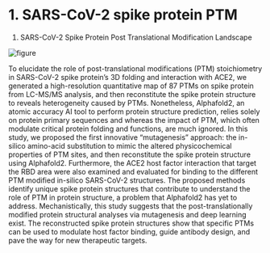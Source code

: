 # 1. SARS-CoV-2 spike protein PTM
 1. SARS-CoV-2 Spike Protein Post Translational Modification Landscape
   
 ![figure](https://user-images.githubusercontent.com/114552019/200270490-c58cbd01-7f29-4049-a19c-b382572e1ab9.jpg)
 
To elucidate the role of post-translational modifications (PTM) stoichiometry in SARS-CoV-2 spike protein’s 3D folding and interaction with ACE2, we generated a high-resolution quantitative map of 87 PTMs on spike protein from LC-MS/MS analysis, and then reconstitute the spike protein structure to reveals heterogeneity caused by PTMs. Nonetheless, Alphafold2, an atomic accuracy AI tool to perform protein structure prediction, relies solely on protein primary sequences and whereas the impact of PTM, which often modulate critical protein folding and functions, are much ignored. In this study, we proposed the first innovative “mutagenesis” approach: the in-silico amino-acid substitution to mimic the altered physicochemical properties of PTM sites, and then reconstitute the spike protein structure using Alphafold2. Furthermore, the ACE2 host factor interaction that target the RBD area were also examined and evaluated for binding to the different PTM modified in-silico SARS-CoV-2 structures. The proposed methods identify unique spike protein structures that contribute to understand the role of PTM in protein structure, a problem that Alphafold2 has yet to address. Mechanistically, this study suggests that the post-translationally modified protein structural analyses via mutagenesis and deep learning exist. The reconstructed spike protein structures show that specific PTMs can be used to modulate host factor binding, guide antibody design, and pave the way for new therapeutic targets.
